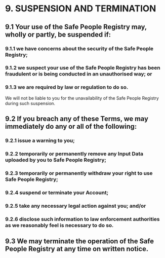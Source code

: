 # 9. SUSPENSION AND TERMINATION

## 9.1 Your use of the Safe People Registry may, wholly or partly, be suspended if:

### 9.1.1 we have concerns about the security of the Safe People Registry;

### 9.1.2 we suspect your use of the Safe People Registry has been fraudulent or is being conducted in an unauthorised way; or

### 9.1.3 we are required by law or regulation to do so.

We will not be liable to you for the unavailability of the Safe People Registry during such suspension.

## 9.2 If you breach any of these Terms, we may immediately do any or all of the following:

### 9.2.1 issue a warning to you;

### 9.2.2 temporarily or permanently remove any Input Data uploaded by you to Safe People Registry;

### 9.2.3 temporarily or permanently withdraw your right to use Safe People Registry;

### 9.2.4 suspend or terminate your Account;

### 9.2.5 take any necessary legal action against you; and/or

### 9.2.6 disclose such information to law enforcement authorities as we reasonably feel is necessary to do so.

## 9.3 We may terminate the operation of the Safe People Registry at any time on written notice.
